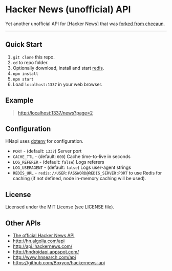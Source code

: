 Hacker News (unofficial) API
============================

Yet another unofficial API for [Hacker News] that was [forked from cheeaun](https://github.com/cheeaun/node-hnapi).

---

Quick Start
----------

1. `git clone` this repo.
2. `cd` to repo folder.
3. Optionally download, install and start [redis](http://redis.io/download).
4. `npm install`
5. `npm start`
6. Load `localhost:1337` in your web browser.


Example
-------------

> <http://localhost:1337/news?page=2>

Configuration
-------------

HNapi uses [dotenv](https://github.com/motdotla/dotenv) for configuration.

- `PORT` - (default: `1337`) Server port
- `CACHE_TTL` - (default: `600`) Cache time-to-live in seconds
- `LOG_REFERER` - (default: `false`) Logs referers
- `LOG_USERAGENT` - (default: `false`) Logs user-agent strings
- `REDIS_URL` - `redis://USER:PASSWORD@REDIS_SERVER:PORT` to use Redis for caching (if not defined, node in-memory caching will be used).

License
-------

Licensed under the MIT License (see LICENSE file).

Other APIs
----------

- [The official Hacker News API](https://github.com/HackerNews/API)
- <http://hn.algolia.com/api>
- <http://api.ihackernews.com/>
- <http://hndroidapi.appspot.com/>
- <http://www.hnsearch.com/api>
- <https://github.com/Boxyco/hackernews-api>
